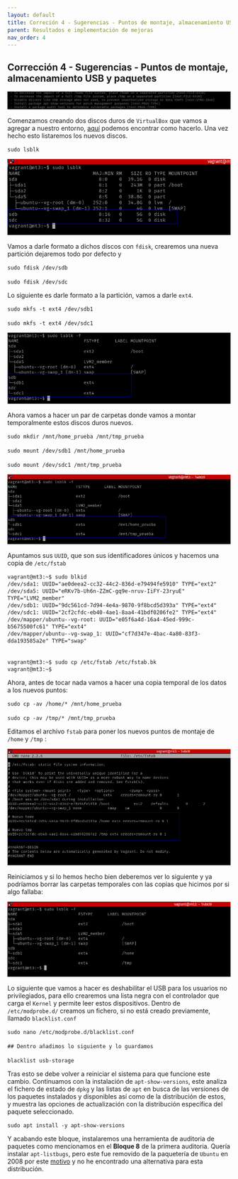 ```yaml
---
layout: default
title: Correción 4 - Sugerencias - Puntos de montaje, almacenamiento USB y paquetes
parent: Resultados e implementación de mejoras
nav_order: 4
---
```


## Corrección 4 - Sugerencias - Puntos de montaje, almacenamiento USB y paquetes

<img src="https://raw.githubusercontent.com/crivmar/crivmar-lynis.github.io/main/assets/images/38.png"/>

Comenzamos creando dos discos duros de `VirtualBox` que vamos a agregar a nuestro entorno, [aquí](https://analisisyprogramacionoop.blogspot.com/2018/11/crear-nueva-unidad-disco-maquina-virtual.html) podemos encontrar como hacerlo. Una vez hecho esto listaremos los nuevos discos.

~~~
sudo lsblk
~~~

<img src="https://raw.githubusercontent.com/crivmar/crivmar-lynis.github.io/main/assets/images/39.png"/>

Vamos a darle formato a dichos discos con `fdisk`, crearemos una nueva partición dejaremos todo por defecto y 

~~~
sudo fdisk /dev/sdb

sudo fdisk /dev/sdc
~~~

Lo siguiente es darle formato a la partición, vamos a darle `ext4`.

~~~
sudo mkfs -t ext4 /dev/sdb1

sudo mkfs -t ext4 /dev/sdc1
~~~


<img src="https://raw.githubusercontent.com/crivmar/crivmar-lynis.github.io/main/assets/images/40.png"/>


Ahora vamos a hacer un par de carpetas donde vamos a montar temporalmente estos discos duros nuevos.

~~~
sudo mkdir /mnt/home_prueba /mnt/tmp_prueba

sudo mount /dev/sdb1 /mnt/home_prueba

sudo mount /dev/sdc1 /mnt/tmp_prueba
~~~


<img src="https://raw.githubusercontent.com/crivmar/crivmar-lynis.github.io/main/assets/images/41.png"/>

Apuntamos sus `UUID`, que son sus identificadores únicos y hacemos una copia de `/etc/fstab`

~~~
vagrant@mt3:~$ sudo blkid
/dev/sda1: UUID="ae0deea2-cc32-44c2-836d-e79494fe5910" TYPE="ext2" 
/dev/sda5: UUID="eRKv7b-Uh6n-ZZmC-gq9e-nruv-IiFY-23ryuE" TYPE="LVM2_member" 
/dev/sdb1: UUID="9dc561cd-7d94-4e4a-9870-9f8bcd5d393a" TYPE="ext4" 
/dev/sdc1: UUID="2cf2cfdc-eb40-4ae1-8aa4-41bdf0206fe2" TYPE="ext4" 
/dev/mapper/ubuntu--vg-root: UUID="e05f6a4d-16a4-45ed-999c-b5675500fc61" TYPE="ext4" 
/dev/mapper/ubuntu--vg-swap_1: UUID="cf7d347e-4bac-4a80-83f3-dda193585a2e" TYPE="swap" 


vagrant@mt3:~$ sudo cp /etc/fstab /etc/fstab.bk
vagrant@mt3:~$ 
~~~

Ahora, antes de tocar nada vamos a hacer una copia temporal de los datos a los nuevos puntos:

~~~
sudo cp -av /home/* /mnt/home_prueba

sudo cp -av /tmp/* /mnt/tmp_prueba
~~~

Editamos el archivo `fstab` para poner los nuevos puntos de montaje de `/home` y `/tmp` :

<img src="https://raw.githubusercontent.com/crivmar/crivmar-lynis.github.io/main/assets/images/42.png"/>

Reiniciamos y si lo hemos hecho bien deberemos ver lo siguiente y ya podríamos borrar las carpetas temporales con las copias que hicimos por si algo fallaba:

<img src="https://raw.githubusercontent.com/crivmar/crivmar-lynis.github.io/main/assets/images/43.png"/>

Lo siguiente que vamos a hacer es deshabilitar el USB para los usuarios no privilegiados, para ello crearemos una lista negra con el controlador que carga el `Kernel` y permite leer estos dispositivos. Dentro de `/etc/modprobe.d/` creamos un fichero, si no está creado previamente, llamado `blacklist.conf`

~~~
sudo nano /etc/modprobe.d/blacklist.conf

## Dentro añadimos lo siguiente y lo guardamos

blacklist usb-storage
~~~

Tras esto se debe volver a reiniciar el sistema para que funcione este cambio. Continuamos con la instalación de `apt-show-versions`, este analiza el fichero de estado de `dpkg` y las listas de `apt` en busca de las versiones de los paquetes instalados y disponibles así como de la distribución de estos, y muestra las opciones de actualización con la distribución específica del paquete seleccionado.

~~~
sudo apt install -y apt-show-versions
~~~

Y acabando este bloque, instalaremos una herramienta de auditoria de paquetes como mencionamos en el **Bloque 8** de la primera auditoria. Quería instalar `apt-listbugs`, pero este fue removido de la paquetería de `Ubuntu` en 2008 por este [motivo](https://lists.ubuntu.com/archives/ubuntu-devel/2009-June/028332.html) y no he encontrado una alternativa para esta distribución.

